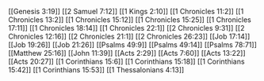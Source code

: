 [[Genesis 3:19]]
[[2 Samuel 7:12]]
[[1 Kings 2:10]]
[[1 Chronicles 11:2]]
[[1 Chronicles 13:2]]
[[1 Chronicles 15:12]]
[[1 Chronicles 15:25]]
[[1 Chronicles 17:11]]
[[1 Chronicles 18:14]]
[[1 Chronicles 22:1]]
[[2 Chronicles 9:31]]
[[2 Chronicles 12:16]]
[[2 Chronicles 21:1]]
[[2 Chronicles 26:23]]
[[Job 17:14]]
[[Job 19:26]]
[[Job 21:26]]
[[Psalms 49:9]]
[[Psalms 49:14]]
[[Psalms 78:71]]
[[Matthew 25:16]]
[[John 11:39]]
[[Acts 2:29]]
[[Acts 7:60]]
[[Acts 13:22]]
[[Acts 20:27]]
[[1 Corinthians 15:6]]
[[1 Corinthians 15:18]]
[[1 Corinthians 15:42]]
[[1 Corinthians 15:53]]
[[1 Thessalonians 4:13]]
